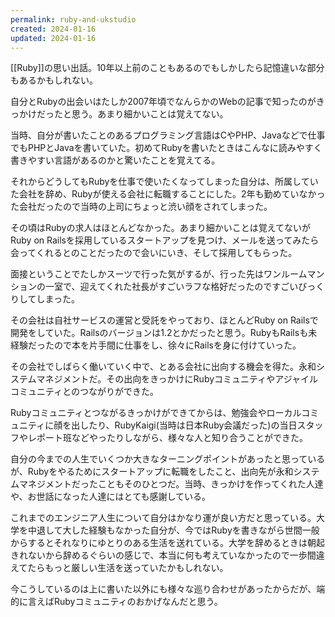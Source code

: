 ```yaml
---
permalink: ruby-and-ukstudio
created: 2024-01-16
updated: 2024-01-16
---
```

[[Ruby]]の思い出話。10年以上前のこともあるのでもしかしたら記憶違いな部分もあるかもしれない。

自分とRubyの出会いはたしか2007年頃でなんらかのWebの記事で知ったのがきっかけだったと思う。あまり細かいことは覚えてない。

当時、自分が書いたことのあるプログラミング言語はCやPHP、Javaなどで仕事でもPHPとJavaを書いていた。初めてRubyを書いたときはこんなに読みやすく書きやすい言語があるのかと驚いたことを覚えてる。

それからどうしてもRubyを仕事で使いたくなってしまった自分は、所属していた会社を辞め、Rubyが使える会社に転職することにした。2年も勤めていなかった会社だったので当時の上司にちょっと渋い顔をされてしまった。

その頃はRubyの求人はほとんどなかった。あまり細かいことは覚えてないがRuby on Railsを採用しているスタートアップを見つけ、メールを送ってみたら会ってくれるとのことだったので会いにいき、そして採用してもらった。

面接ということでたしかスーツで行った気がするが、行った先はワンルームマンションの一室で、迎えてくれた社長がすごいラフな格好だったのですごいびっくりしてしまった。

その会社は自社サービスの運営と受託をやっており、ほとんどRuby on Railsで開発をしていた。Railsのバージョンは1.2とかだったと思う。RubyもRailsも未経験だったので本を片手間に仕事をし、徐々にRailsを身に付けていった。

その会社でしばらく働いていく中で、とある会社に出向する機会を得た。永和システムマネジメントだ。その出向をきっかけにRubyコミュニティやアジャイルコミュニティとのつながりができた。

Rubyコミュニティとつながるきっかけができてからは、勉強会やローカルコミュニティに顔を出したり、RubyKaigi(当時は日本Ruby会議だった)の当日スタッフやレポート班などやったりしながら、様々な人と知り合うことができた。

自分の今までの人生でいくつか大きなターニングポイントがあったと思っているが、Rubyをやるためにスタートアップに転職をしたこと、出向先が永和システムマネジメントだったこともそのひとつだ。当時、きっかけを作ってくれた人達や、お世話になった人達にはとても感謝している。

これまでのエンジニア人生について自分はかなり運が良い方だと思っている。大学を中退して大した経験もなかった自分が、今ではRubyを書きながら世間一般からするとそれなりにゆとりのある生活を送れている。大学を辞めるときは朝起きれないから辞めるぐらいの感じで、本当に何も考えていなかったので一歩間違えてたらもっと厳しい生活を送っていたかもしれない。

今こうしているのは上に書いた以外にも様々な巡り合わせがあったからだが、端的に言えばRubyコミュニティのおかげなんだと思う。